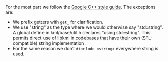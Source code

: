 For the most part we follow the [Google C++ style guide](http://google-styleguide.googlecode.com/svn/trunk/cppguide.xml). The exceptions are:

  * We prefix getters with `get_` for clarification.
  * We use "string" as the type where we would otherwise say "std::string". A global define in kml/base/util.h declares "using std::string". This permits direct use of libkml in codebases that have their own (STL-compatible) string implementation.
  * For the same reason we don't `#include <string>` everywhere string is used.